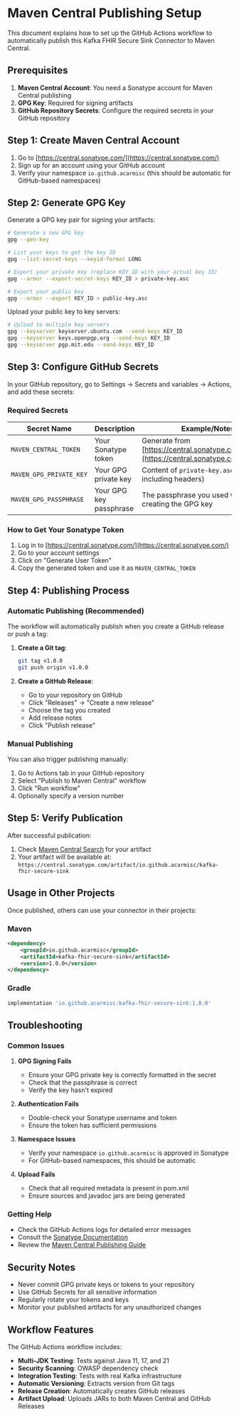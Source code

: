 # Maven Central Publishing Setup

This document explains how to set up the GitHub Actions workflow to automatically publish this Kafka FHIR Secure Sink Connector to Maven Central.

## Prerequisites

1. **Maven Central Account**: You need a Sonatype account for Maven Central publishing
2. **GPG Key**: Required for signing artifacts
3. **GitHub Repository Secrets**: Configure the required secrets in your GitHub repository

## Step 1: Create Maven Central Account

1. Go to [https://central.sonatype.com/](https://central.sonatype.com/)
2. Sign up for an account using your GitHub account
3. Verify your namespace `io.github.acarmisc` (this should be automatic for GitHub-based namespaces)

## Step 2: Generate GPG Key

Generate a GPG key pair for signing your artifacts:

```bash
# Generate a new GPG key
gpg --gen-key

# List your keys to get the key ID
gpg --list-secret-keys --keyid-format LONG

# Export your private key (replace KEY_ID with your actual key ID)
gpg --armor --export-secret-keys KEY_ID > private-key.asc

# Export your public key
gpg --armor --export KEY_ID > public-key.asc
```

Upload your public key to key servers:
```bash
# Upload to multiple key servers
gpg --keyserver keyserver.ubuntu.com --send-keys KEY_ID
gpg --keyserver keys.openpgp.org --send-keys KEY_ID
gpg --keyserver pgp.mit.edu --send-keys KEY_ID
```

## Step 3: Configure GitHub Secrets

In your GitHub repository, go to Settings → Secrets and variables → Actions, and add these secrets:

### Required Secrets

| Secret Name | Description | Example/Notes |
|-------------|-------------|---------------|
| `MAVEN_CENTRAL_TOKEN` | Your Sonatype token | Generate from [https://central.sonatype.com/account](https://central.sonatype.com/account) |
| `MAVEN_GPG_PRIVATE_KEY` | Your GPG private key | Content of `private-key.asc` (entire file including headers) |
| `MAVEN_GPG_PASSPHRASE` | Your GPG key passphrase | The passphrase you used when creating the GPG key |

### How to Get Your Sonatype Token

1. Log in to [https://central.sonatype.com/](https://central.sonatype.com/)
2. Go to your account settings
3. Click on "Generate User Token"
4. Copy the generated token and use it as `MAVEN_CENTRAL_TOKEN`

## Step 4: Publishing Process

### Automatic Publishing (Recommended)

The workflow will automatically publish when you create a GitHub release or push a tag:

1. **Create a Git tag**:
   ```bash
   git tag v1.0.0
   git push origin v1.0.0
   ```

2. **Create a GitHub Release**:
   - Go to your repository on GitHub
   - Click "Releases" → "Create a new release"
   - Choose the tag you created
   - Add release notes
   - Click "Publish release"

### Manual Publishing

You can also trigger publishing manually:

1. Go to Actions tab in your GitHub repository
2. Select "Publish to Maven Central" workflow
3. Click "Run workflow"
4. Optionally specify a version number

## Step 5: Verify Publication

After successful publication:

1. Check [Maven Central Search](https://central.sonatype.com/search?q=io.github.acarmisc) for your artifact
2. Your artifact will be available at: `https://central.sonatype.com/artifact/io.github.acarmisc/kafka-fhir-secure-sink`

## Usage in Other Projects

Once published, others can use your connector in their projects:

### Maven
```xml
<dependency>
    <groupId>io.github.acarmisc</groupId>
    <artifactId>kafka-fhir-secure-sink</artifactId>
    <version>1.0.0</version>
</dependency>
```

### Gradle
```groovy
implementation 'io.github.acarmisc:kafka-fhir-secure-sink:1.0.0'
```

## Troubleshooting

### Common Issues

1. **GPG Signing Fails**
   - Ensure your GPG private key is correctly formatted in the secret
   - Check that the passphrase is correct
   - Verify the key hasn't expired

2. **Authentication Fails**
   - Double-check your Sonatype username and token
   - Ensure the token has sufficient permissions

3. **Namespace Issues**
   - Verify your namespace `io.github.acarmisc` is approved in Sonatype
   - For GitHub-based namespaces, this should be automatic

4. **Upload Fails**
   - Check that all required metadata is present in pom.xml
   - Ensure sources and javadoc jars are being generated

### Getting Help

- Check the GitHub Actions logs for detailed error messages
- Consult the [Sonatype Documentation](https://central.sonatype.org/publish/)
- Review the [Maven Central Publishing Guide](https://central.sonatype.org/publish/publish-guide/)

## Security Notes

- Never commit GPG private keys or tokens to your repository
- Use GitHub Secrets for all sensitive information
- Regularly rotate your tokens and keys
- Monitor your published artifacts for any unauthorized changes

## Workflow Features

The GitHub Actions workflow includes:

- **Multi-JDK Testing**: Tests against Java 11, 17, and 21
- **Security Scanning**: OWASP dependency check
- **Integration Testing**: Tests with real Kafka infrastructure
- **Automatic Versioning**: Extracts version from Git tags
- **Release Creation**: Automatically creates GitHub releases
- **Artifact Upload**: Uploads JARs to both Maven Central and GitHub Releases